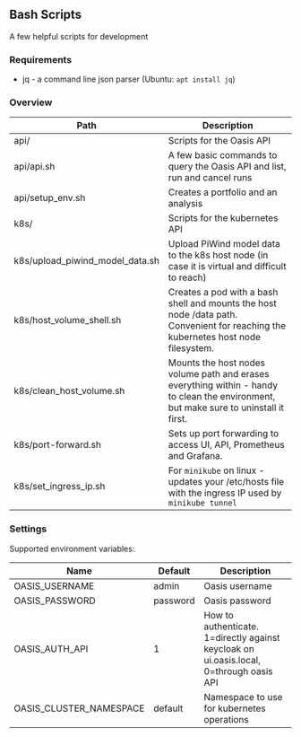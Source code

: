 ## Bash Scripts

A few helpful scripts for development

### Requirements

 - jq - a command line json parser (Ubuntu: `apt install jq`)

### Overview

| Path                            | Description                                                                                                                           |
|---------------------------------|---------------------------------------------------------------------------------------------------------------------------------------|
| api/                            | Scripts for the Oasis API                                                                                                             |
| api/api.sh                      | A few basic commands to query the Oasis API and list, run and cancel runs                                                             |
| api/setup_env.sh                | Creates a portfolio and an analysis                                                                                                   |
| k8s/                            | Scripts for the kubernetes API                                                                                                        |
| k8s/upload_piwind_model_data.sh | Upload PiWind model data to the k8s host node (in case it is virtual and difficult to reach)                                          |
| k8s/host_volume_shell.sh        | Creates a pod with a bash shell and mounts the host node /data path. Convenient for reaching the kubernetes host node filesystem.     |
| k8s/clean_host_volume.sh        | Mounts the host nodes volume path and erases everything within - handy to clean the environment, but make sure to uninstall it first. |
| k8s/port-forward.sh             | Sets up port forwarding to access UI, API, Prometheus and Grafana.                                                                    |
| k8s/set_ingress_ip.sh           | For `minikube` on linux - updates your /etc/hosts file with the ingress IP used by `minikube tunnel`                                  |

### Settings

Supported environment variables:

| Name                    | Default  | Description                                                                             |
|-------------------------|----------|-----------------------------------------------------------------------------------------|
| OASIS_USERNAME          | admin    | Oasis username                                                                          |
| OASIS_PASSWORD          | password | Oasis password                                                                          |
| OASIS_AUTH_API          | 1        | How to authenticate. 1=directly against keycloak on ui.oasis.local, 0=through oasis API |
| OASIS_CLUSTER_NAMESPACE | default  | Namespace to use for kubernetes operations                                              |
